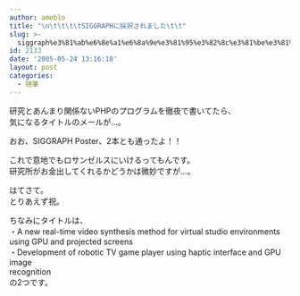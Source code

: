 ```yaml
---
author: ameblo
title: "\n\t\t\t\tSIGGRAPHに採択されました\t\t"
slug: >-
  siggraph%e3%81%ab%e6%8e%a1%e6%8a%9e%e3%81%95%e3%82%8c%e3%81%be%e3%81%97%e3%81%9f
id: 2133
date: '2005-05-24 13:16:18'
layout: post
categories:
  - 随筆
---
```


研究とあんまり関係ないPHPのプログラムを徹夜で書いてたら、  
気になるタイトルのメールが…。  

おお、SIGGRAPH Poster、2本とも通ったよ！！  

これで意地でもロサンゼルスにいけるってもんです。  
研究所がお金出してくれるかどうかは微妙ですが…。  

はてさて。  
とりあえず祝。  

ちなみにタイトルは、  
・A new real-time video synthesis method for virtual studio environments  
using GPU and projected screens  
・Development of robotic TV game player using haptic interface and GPU image  
recognition  
の2つです。